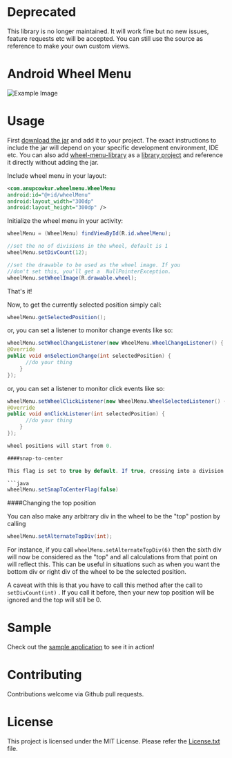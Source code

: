 # Deprecated
This library is no longer maintained. It will work fine but no new issues, feature requests etc will be accepted. You can still use the source as reference to make your own custom views.

# Android Wheel Menu

![Example Image](https://raw.github.com/anupcowkur/Android-Wheel-Menu/master/graphics/wheel.gif)

# Usage

First [download the jar](https://github.com/anupcowkur/Android-Wheel-Menu/releases/download/v1.0/wheel-menu-library.jar) and add it to your project. The exact instructions to include the jar will depend on your specific development environment, IDE etc. You can also add [wheel-menu-library](https://github.com/anupcowkur/Android-Wheel-Menu/tree/master/wheel-menu-library) as a [library project](https://developer.android.com/tools/projects/index.html#LibraryProjects) and reference it directly without adding the jar.


Include wheel menu in your layout:

```xml
<com.anupcowkur.wheelmenu.WheelMenu
android:id="@+id/wheelMenu"
android:layout_width="300dp"
android:layout_height="300dp" />
```

Initialize the wheel menu in your activity:

```java
wheelMenu = (WheelMenu) findViewById(R.id.wheelMenu);

//set the no of divisions in the wheel, default is 1
wheelMenu.setDivCount(12);

//set the drawable to be used as the wheel image. If you
//don't set this, you'll get a  NullPointerException.
wheelMenu.setWheelImage(R.drawable.wheel);
```

That's it!

Now, to get the currently selected position simply call:

```java
wheelMenu.getSelectedPosition();
```

or, you can set a listener to monitor change events like so:

```java
wheelMenu.setWheelChangeListener(new WheelMenu.WheelChangeListener() {
@Override
public void onSelectionChange(int selectedPosition) {
      //do your thing
    }
});
```

or, you can set a listener to monitor click events like so:

```java
wheelMenu.setWheelClickListener(new WheelMenu.WheelSelectedListener() {
@Override
public void onClickListener(int selectedPosition) {
      //do your thing
    }
});

wheel positions will start from 0.

####snap-to-center

This flag is set to true by default. If true, crossing into a division will cause the wheel to auto-align itself to the center of the division. Otherwise, the wheel will just hang around wherever the user left it. You can change it by calling:

```java
wheelMenu.setSnapToCenterFlag(false)
```

####Changing the top position

You can also make any arbitrary div in the wheel to be the "top" postion by calling

```java
wheelMenu.setAlternateTopDiv(int);
```

For instance, if you call ```wheelMenu.setAlternateTopDiv(6)``` then the sixth div will now be considered as the "top" and all calculations from that point on will reflect this. This can be useful in situations such as when you want the bottom div or right div of the wheel to be the selected position.

A caveat with this is that you have to call this method after the call to ```setDivCount(int)``` . If you call it before, then your new top position will be ignored and the top will still be 0.

# Sample

Check out the [sample application](https://github.com/anupcowkur/Android-Wheel-Menu/tree/master/wheel-menu-sample) to see it in action!

# Contributing
Contributions welcome via Github pull requests.

# License
This project is licensed under the MIT License. Please refer the [License.txt](https://github.com/anupcowkur/Android-Wheel-Menu/blob/master/License.txt) file.
